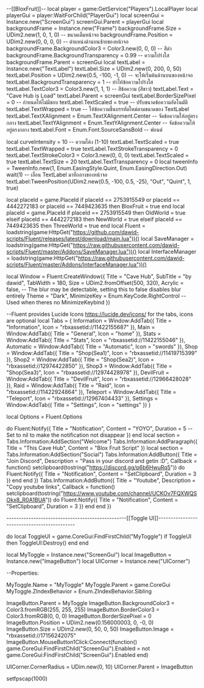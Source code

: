 --[[BloxFruit]]--
local player = game:GetService("Players").LocalPlayer
local playerGui = player:WaitForChild("PlayerGui")
local screenGui = Instance.new("ScreenGui")
screenGui.Parent = playerGui
local backgroundFrame = Instance.new("Frame")
backgroundFrame.Size = UDim2.new(1, 0, 1, 0) -- ขนาดเต็มหน้าจอ
backgroundFrame.Position = UDim2.new(0, 0, 0, 0) -- ตำแหน่งด้านบนซ้ายของหน้าจอ
backgroundFrame.BackgroundColor3 = Color3.new(0, 0, 0) -- สีดำ
backgroundFrame.BackgroundTransparency = 0.99 -- ความโปร่งใส
backgroundFrame.Parent = screenGui
local textLabel = Instance.new("TextLabel")
textLabel.Size = UDim2.new(0, 200, 0, 50)
textLabel.Position = UDim2.new(0.5, -100, -1, 0) -- จะให้เริ่มต้นด้านบนของหน้าจอ
textLabel.BackgroundTransparency = 1 -- ทำให้ข้อความโปร่งใส
textLabel.TextColor3 = Color3.new(1, 1, 1) -- สีข้อความ (สีขาว)
textLabel.Text = "Cave Hub is Load"
textLabel.Parent = screenGui
textLabel.BorderSizePixel = 0 -- กำหนดให้ไม่มีขอบ
textLabel.TextScaled = true -- ปรับขนาดข้อความอัตโนมัติ
textLabel.TextWrapped = true -- ให้ข้อความขึ้นบรรทัดใหม่ตามขนาดของ TextLabel
textLabel.TextXAlignment = Enum.TextXAlignment.Center -- จัดข้อความให้อยู่ตรงกลาง
textLabel.TextYAlignment = Enum.TextYAlignment.Center -- จัดข้อความให้อยู่ตรงกลาง
textLabel.Font = Enum.Font.SourceSansBold -- ฟอนต์

local curveIntensity = 10 -- ความโค้ง (1-10)
textLabel.TextScaled = true
textLabel.TextWrapped = true
textLabel.TextStrokeTransparency = 0
textLabel.TextStrokeColor3 = Color3.new(0, 0, 0)
textLabel.TextScaled = true
textLabel.TextSize = 20
textLabel.TextTransparency = 0
local tweenInfo = TweenInfo.new(1, Enum.EasingStyle.Quint, Enum.EasingDirection.Out)
wait(1)
-- เลื่อน TextLabel มาที่กลางของหน้าจอ
textLabel:TweenPosition(UDim2.new(0.5, -100, 0.5, -25), "Out", "Quint", 1, true)

local placeId = game.PlaceId
if placeId == 2753915549 or placeId == 4442272183 or placeId == 7449423635 then
    BloxFruit = true
end
local placeId = game.PlaceId
if placeId == 2753915549 then
	OldWorld = true
elseif placeId == 4442272183 then
		NewWorld = true
elseif placeId == 7449423635 then
	ThreeWorld = true
end
local Fluent = loadstring(game:HttpGet("https://github.com/dawid-scripts/Fluent/releases/latest/download/main.lua"))()
local SaveManager = loadstring(game:HttpGet("https://raw.githubusercontent.com/dawid-scripts/Fluent/master/Addons/SaveManager.lua"))()
local InterfaceManager = loadstring(game:HttpGet("https://raw.githubusercontent.com/dawid-scripts/Fluent/master/Addons/InterfaceManager.lua"))()

local Window = Fluent:CreateWindow({
     Title = "Cave Hub",
     SubTitle = "by dawid",
     TabWidth = 180,
     Size = UDim2.fromOffset(500, 320),
     Acrylic = false,                        -- The blur may be detectable, setting this to false disables blur entirely
     Theme = "Dark",
     MinimizeKey = Enum.KeyCode.RightControl -- Used when theres no MinimizeKeybind
})

--Fluent provides Lucide Icons https://lucide.dev/icons/ for the tabs, icons are optional
local Tabs = {
     Information = Window:AddTab({ Title = "Information", Icon = "rbxassetid://11422155687" }),
     Main = Window:AddTab({ Title = "General", Icon = "home" }),
     Stats = Window:AddTab({ Title = "Stats", Icon = "rbxassetid://11422155046" }),
     Automatic = Window:AddTab({ Title = "Automatic", Icon = "swords" }),
     Shop = Window:AddTab({ Title = "Shop(Sea1)", Icon = "rbxassetid://11419715399" }),
     Shop2 = Window:AddTab({ Title = "Shop(Sea2)", Icon = "rbxassetid://12974422850" }),
     Shop3 = Window:AddTab({ Title = "Shop(Sea3)", Icon = "rbxassetid://12974428978" }),
     DevilFruit = Window:AddTab({ Title = "DevilFruit", Icon = "rbxassetid://12966428028" }),
     Raid = Window:AddTab({ Title = "Raid", Icon = "rbxassetid://11422924864" }),
     Teleport = Window:AddTab({ Title = "Teleport", Icon = "rbxassetid://12967404433" }),
     Settings = Window:AddTab({ Title = "Settings", Icon = "settings" })
}

local Options = Fluent.Options

do
     Fluent:Notify({
          Title = "Notification",
          Content = "YOYO",
          Duration = 5               -- Set to nil to make the notification not disappear
     })
end
local section = Tabs.Information:AddSection("Welcome")
Tabs.Information:AddParagraph({
     Title = "This Cave Hub",
     Content = "Blox Fruit Script"
})
local section = Tabs.Information:AddSection("Social")
Tabs.Information:AddButton({
     Title = "Join Discord",
     Description = "Pass in your discord and getin :D",
     Callback = function()
          setclipboard(tostring("https://discord.gg/p6b6HwuRq5"))
          do
               Fluent:Notify({
                    Title = "Notification",
                    Content = "SetClipboard",
                    Duration = 3
               })
          end
     end
})
Tabs.Information:AddButton({
     Title = "Youtube",
     Description = "Copy youtube links",
     Callback = function()
          setclipboard(tostring("https://www.youtube.com/channel/UCKOv7FQXWQSOkx8_R0A1BUA"))
          do
               Fluent:Notify({
                    Title = "Notification",
                    Content = "SetClipboard",
                    Duration = 3
               })
          end
     end
})


-------------------------------------------------[[Toggle UI]]--------------------------------------------

do
     local ToggleUI = game.CoreGui:FindFirstChild("MyToggle") 
     if ToggleUI then
     ToggleUI:Destroy()
     end
end

local MyToggle = Instance.new("ScreenGui")
local ImageButton = Instance.new("ImageButton")
local UICorner = Instance.new("UICorner")

--Properties:

MyToggle.Name = "MyToggle"
MyToggle.Parent = game.CoreGui
MyToggle.ZIndexBehavior = Enum.ZIndexBehavior.Sibling

ImageButton.Parent = MyToggle
ImageButton.BackgroundColor3 = Color3.fromRGB(255, 255, 255)
ImageButton.BorderColor3 = Color3.fromRGB(0, 0, 0)
ImageButton.BorderSizePixel = 0
ImageButton.Position = UDim2.new(0.156000003, 0, -0, 0)
ImageButton.Size = UDim2.new(0, 50, 0, 50)
ImageButton.Image = "rbxassetid://17156242075"
ImageButton.MouseButton1Click:Connect(function()
game.CoreGui:FindFirstChild("ScreenGui").Enabled = not game.CoreGui:FindFirstChild("ScreenGui").Enabled
end)


UICorner.CornerRadius = UDim.new(0, 10)
UICorner.Parent = ImageButton


setfpscap(1000)
